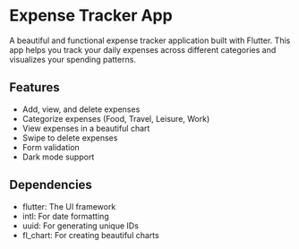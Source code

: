# Expense Tracker App

A beautiful and functional expense tracker application built with Flutter. This app helps you track your daily expenses across different categories and visualizes your spending patterns.

## Features

- Add, view, and delete expenses
- Categorize expenses (Food, Travel, Leisure, Work)
- View expenses in a beautiful chart
- Swipe to delete expenses
- Form validation
- Dark mode support



## Dependencies

- flutter: The UI framework
- intl: For date formatting
- uuid: For generating unique IDs
- fl_chart: For creating beautiful charts
